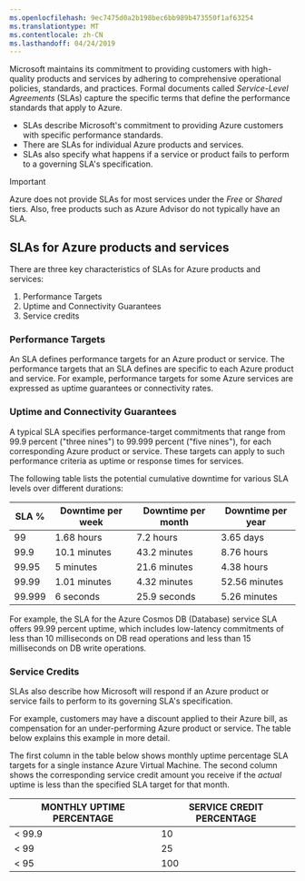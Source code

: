 ```yaml
---
ms.openlocfilehash: 9ec7475d0a2b198bec6bb989b473550f1af63254
ms.translationtype: MT
ms.contentlocale: zh-CN
ms.lasthandoff: 04/24/2019
---
```

Microsoft maintains its commitment to providing customers with high-quality products and services by adhering to comprehensive operational policies, standards, and practices. Formal documents called *Service-Level Agreements* (SLAs) capture the specific terms that define the performance standards that apply to Azure.

- SLAs describe Microsoft's commitment to providing Azure customers with specific performance standards.
- There are SLAs for individual Azure products and services.
- SLAs also specify what happens if a service or product fails to perform to a governing SLA's specification.

> [!IMPORTANT]
> Azure does not provide SLAs for most services under the *Free* or *Shared* tiers. Also, free products such as Azure Advisor do not typically have an SLA.

## <a name="slas-for-azure-products-and-services"></a>SLAs for Azure products and services

There are three key characteristics of SLAs for Azure products and services:

1. Performance Targets
1. Uptime and Connectivity Guarantees
1. Service credits

### <a name="performance-targets"></a>Performance Targets
An SLA defines performance targets for an Azure product or service. The performance targets that an SLA defines are specific to each Azure product and service. For example, performance targets for some Azure services are expressed as uptime guarantees or connectivity rates.

### <a name="uptime-and-connectivity-guarantees"></a>Uptime and Connectivity Guarantees
A typical SLA specifies performance-target commitments that range from 99.9 percent ("three nines") to 99.999 percent ("five nines"), for each corresponding Azure product or service. These targets can apply to such performance criteria as uptime or response times for services.

The following table lists the potential cumulative downtime for various SLA levels over different durations:

| SLA % | Downtime per week | Downtime per month | Downtime per year |
| --- | --- | --- | --- |
| 99 |1.68 hours |7.2 hours |3.65 days |
| 99.9 |10.1 minutes |43.2 minutes |8.76 hours |
| 99.95 |5 minutes |21.6 minutes |4.38 hours |
| 99.99 |1.01 minutes |4.32 minutes |52.56 minutes |
| 99.999 |6 seconds |25.9 seconds |5.26 minutes |

For example, the SLA for the Azure Cosmos DB (Database) service SLA offers 99.99 percent uptime, which includes low-latency commitments of less than 10 milliseconds on DB read operations and less than 15 milliseconds on DB write operations.

### <a name="service-credits"></a>Service Credits
SLAs also describe how Microsoft will respond if an Azure product or service fails to perform to its governing SLA's specification.

For example, customers may have a discount applied to their Azure bill, as compensation for an under-performing Azure product or service. The table below explains this example in more detail.

The first column in the table below shows monthly uptime percentage SLA targets for a single instance Azure Virtual Machine. The second column shows the corresponding service credit amount you receive if the *actual* uptime is less than the specified SLA target for that month.

| MONTHLY UPTIME PERCENTAGE | SERVICE CREDIT PERCENTAGE|
| --- | --- |
| < 99.9 |10 |
| < 99 |25 |
| < 95 |100 |